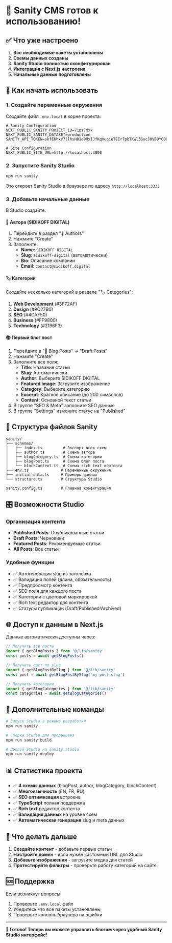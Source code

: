 # 🎉 Sanity CMS готов к использованию!

## ✅ Что уже настроено

1. **Все необходимые пакеты установлены**
2. **Схемы данных созданы**
3. **Sanity Studio полностью сконфигурирован**
4. **Интеграция с Next.js настроена**
5. **Начальные данные подготовлены**

## 🚀 Как начать использовать

### 1. Создайте переменные окружения

Создайте файл `.env.local` в корне проекта:

```env
# Sanity Configuration
NEXT_PUBLIC_SANITY_PROJECT_ID=71pz7dxk
NEXT_PUBLIC_SANITY_DATASET=production
SANITY_API_TOKEN=skfEKhxV7llhsH81e9MxIJfKqVuqieTEIr7pbTKwl3GucJ0VB9YCO0d2vUmmb3OWEi4M6X3C3KDPZJDzD7kH4FCTFfGNldMlXRfVQQNsF7TklsRUMaqMhi307oRO6KtguNwqLuzfUNIhGHvwNaXkJiksKFWKlbYmVPw9ME6sDyp8yHvi8GuN

# Site Configuration
NEXT_PUBLIC_SITE_URL=http://localhost:3000
```

### 2. Запустите Sanity Studio

```bash
npm run sanity
```

Это откроет Sanity Studio в браузере по адресу `http://localhost:3333`

### 3. Добавьте начальные данные

В Studio создайте:

#### 📝 Автора (SIDIKOFF DIGITAL)

1. Перейдите в раздел "👤 Authors"
2. Нажмите "Create"
3. Заполните:
   - **Name**: `SIDIKOFF DIGITAL`
   - **Slug**: `sidikoff-digital` (автоматически)
   - **Bio**: Описание компании
   - **Email**: `contact@sidikoff.digital`

#### 🏷️ Категории

Создайте несколько категорий в разделе "🏷️ Categories":

1. **Web Development** (#3F72AF)
2. **Design** (#9C27B0)
3. **SEO** (#4CAF50)
4. **Business** (#FF9800)
5. **Technology** (#2196F3)

#### 📚 Первый блог пост

1. Перейдите в "📝 Blog Posts" → "Draft Posts"
2. Нажмите "Create"
3. Заполните все поля:
   - **Title**: Название статьи
   - **Slug**: Автоматически
   - **Author**: Выберите SIDIKOFF DIGITAL
   - **Featured Image**: Загрузите изображение
   - **Category**: Выберите категорию
   - **Excerpt**: Краткое описание (до 200 символов)
   - **Content**: Основной текст статьи
4. В группе "SEO & Meta" заполните SEO данные
5. В группе "Settings" измените статус на "Published"

## 📁 Структура файлов Sanity

```
sanity/
├── schemas/
│   ├── index.ts         # Экспорт всех схем
│   ├── author.ts        # Схема автора
│   ├── blogCategory.ts  # Схема категории
│   ├── blogPost.ts      # Схема блог поста
│   └── blockContent.ts  # Схема rich text контента
├── env.ts              # Переменные окружения
├── initial-data.ts     # Примеры данных
└── structure.ts        # Структура Studio

sanity.config.ts        # Главная конфигурация
```

## 🎛️ Возможности Studio

### Организация контента

- **Published Posts**: Опубликованные статьи
- **Draft Posts**: Черновики
- **Featured Posts**: Рекомендуемые статьи
- **All Posts**: Все статьи

### Удобные функции

- ✅ Автогенерация slug из заголовка
- ✅ Валидация полей (длина, обязательность)
- ✅ Предпросмотр контента
- ✅ SEO поля для каждого поста
- ✅ Категории с цветовой маркировкой
- ✅ Rich text редактор для контента
- ✅ Статусы публикации (Draft/Published/Archived)

## 🌐 Доступ к данным в Next.js

Данные автоматически доступны через:

```typescript
// Получить все посты
import { getBlogPosts } from '@/lib/sanity'
const posts = await getBlogPosts()

// Получить пост по slug
import { getBlogPostBySlug } from '@/lib/sanity'
const post = await getBlogPostBySlug('my-post-slug')

// Получить категории
import { getBlogCategories } from '@/lib/sanity'
const categories = await getBlogCategories()
```

## 🔧 Дополнительные команды

```bash
# Запуск Studio в режиме разработки
npm run sanity

# Сборка Studio для продакшена
npm run sanity:build

# Деплой Studio на sanity.studio
npm run sanity:deploy
```

## 📊 Статистика проекта

- ✅ **4 схемы данных** (blogPost, author, blogCategory, blockContent)
- ✅ **Многоязычность** (EN, FR, RU)
- ✅ **SEO оптимизация** встроена
- ✅ **TypeScript** полная поддержка
- ✅ **Rich text** редактор контента
- ✅ **Валидация данных** на уровне схем
- ✅ **Автоматическая генерация** slug и meta данных

## 🎯 Что делать дальше

1. **Создайте контент** - добавьте первые статьи
2. **Настройте домен** - если нужен кастомный URL для Studio
3. **Добавьте изображения** - загрузите медиа для статей
4. **Протестируйте фильтры** - проверьте работу категорий на сайте

## 🆘 Поддержка

Если возникнут вопросы:

1. Проверьте `.env.local` файл
2. Убедитесь что все пакеты установлены
3. Проверьте консоль браузера на ошибки

---

**🎊 Готово! Теперь вы можете управлять блогом через удобный Sanity Studio интерфейс!**
